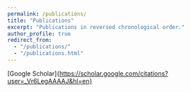 ```yaml
---
permalink: /publications/
title: "Publications"
excerpt: "Publications in reversed chronological order."
author_profile: true
redirect_from:
  - "/publications/"
  - "/publications.html"
---
```


[Google Scholar]{https://scholar.google.com/citations?user=_Vr6LegAAAAJ&hl=en}


